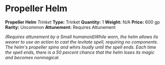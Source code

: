 # Propeller Helm

**Propeller Helm**
_Trinket_
**Type:** Trinket
**Quantity:** 1
**Weight:** N/A
**Price:** 600 gp
**Rarity:** Uncommon
**Attunement:** Requires Attunement

*<div class="item-attunement"><i>(Requires attunement by a Small humanoid)</i>While worn, the helm allows its wearer to use an action to cast the levitate spell, requiring no components. The helm's propeller spins and whirs loudly until the spell ends. Each time the spell ends, there is a 50 percent chance that the helm loses its magic and becomes nonmagical.*